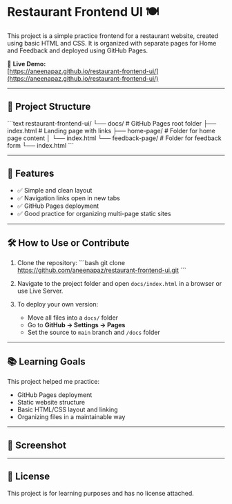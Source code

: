 # Restaurant Frontend UI 🍽️

This project is a simple practice frontend for a restaurant website, created using basic HTML and CSS. It is organized with separate pages for Home and Feedback and deployed using GitHub Pages.

🔗 **Live Demo:**  
[https://aneenapaz.github.io/restaurant-frontend-ui/](https://aneenapaz.github.io/restaurant-frontend-ui/)

---

## 📁 Project Structure

\`\`\`text
restaurant-frontend-ui/
└── docs/                       # GitHub Pages root folder
    ├── index.html             # Landing page with links
    ├── home-page/             # Folder for home page content
    │   └── index.html
    └── feedback-page/         # Folder for feedback form
        └── index.html
\`\`\`

---

## 🚀 Features

- ✅ Simple and clean layout  
- ✅ Navigation links open in new tabs  
- ✅ GitHub Pages deployment  
- ✅ Good practice for organizing multi-page static sites  

---

## 🛠️ How to Use or Contribute

1. Clone the repository:
   \`\`\`bash
   git clone https://github.com/aneenapaz/restaurant-frontend-ui.git
   \`\`\`

2. Navigate to the project folder and open `docs/index.html` in a browser or use Live Server.

3. To deploy your own version:
   - Move all files into a `docs/` folder
   - Go to **GitHub → Settings → Pages**
   - Set the source to `main` branch and `/docs` folder

---

## 📚 Learning Goals

This project helped me practice:
- GitHub Pages deployment  
- Static website structure  
- Basic HTML/CSS layout and linking  
- Organizing files in a maintainable way  

---

## 📸 Screenshot

<!-- Optional: Save a screenshot as docs/landing-page-screenshot.png -->
<!-- ![Landing Page Screenshot](docs/landing-page-screenshot.png) -->

---

## 📄 License

This project is for learning purposes and has no license attached.
